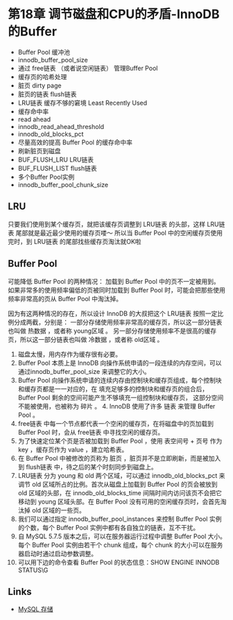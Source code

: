 # 第18章 调节磁盘和CPU的矛盾-InnoDB的Buffer

- Buffer Pool 缓冲池
- innodb_buffer_pool_size
- 通过 free链表 （或者说空闲链表） 管理Buffer Pool
- 缓存页的哈希处理
- 脏页  dirty page
- 脏页的链表 flush链表
- LRU链表 缓存不够的窘境 Least Recently Used
- 缓存命中率
- read ahead
- innodb_read_ahead_threshold
- innodb_old_blocks_pct
- 尽量高效的提高 Buffer Pool 的缓存命中率
- 刷新脏页到磁盘
- BUF_FLUSH_LRU LRU链表
- BUF_FLUSH_LIST flush链表
- 多个Buffer Pool实例
- innodb_buffer_pool_chunk_size

## LRU

只要我们使用到某个缓存页，就把该缓存页调整到 LRU链表 的头部，这样 LRU链表 尾部就是最近最少使用的缓存页喽～ 所以当 Buffer Pool 中的空闲缓存页使用完时，到 LRU链表 的尾部找些缓存页淘汰就OK啦

## Buffer Pool

可能降低 Buffer Pool 的两种情况：
加载到 Buffer Pool 中的页不一定被用到。
如果非常多的使用频率偏低的页被同时加载到 Buffer Pool 时，可能会把那些使用频率非常高的页从
Buffer Pool 中淘汰掉。

因为有这两种情况的存在，所以设计 InnoDB 的大叔把这个 LRU链表 按照一定比例分成两截，分别是：
一部分存储使用频率非常高的缓存页，所以这一部分链表也叫做 热数据 ，或者称 young区域 。
另一部分存储使用频率不是很高的缓存页，所以这一部分链表也叫做 冷数据 ，或者称 old区域 。

1. 磁盘太慢，用内存作为缓存很有必要。
2. Buffer Pool 本质上是 InnoDB 向操作系统申请的一段连续的内存空间，可以通过innodb_buffer_pool_size 来调整它的大小。
3. Buffer Pool 向操作系统申请的连续内存由控制块和缓存页组成，每个控制块和缓存页都是一一对应的，在
填充足够多的控制块和缓存页的组合后， Buffer Pool 剩余的空间可能产生不够填充一组控制块和缓存页，
这部分空间不能被使用，也被称为 碎片 。 4. InnoDB 使用了许多 链表 来管理 Buffer Pool 。
5. free链表 中每一个节点都代表一个空闲的缓存页，在将磁盘中的页加载到 Buffer Pool 时，会从 free链表 中寻找空闲的缓存页。
6. 为了快速定位某个页是否被加载到 Buffer Pool ，使用 表空间号 + 页号 作为 key ，缓存页作为 value ，建立哈希表。
7. 在 Buffer Pool 中被修改的页称为 脏页 ，脏页并不是立即刷新，而是被加入到 flush链表 中，待之后的某个时刻同步到磁盘上。
8. LRU链表 分为 young 和 old 两个区域，可以通过 innodb_old_blocks_pct 来调节 old 区域所占的比例。首次从磁盘上加载到 Buffer Pool 的页会被放到 old 区域的头部，在 innodb_old_blocks_time 间隔时间内访问该页不会把它移动到 young 区域头部。在 Buffer Pool 没有可用的空闲缓存页时，会首先淘汰掉 old 区域的一些页。
9. 我们可以通过指定 innodb_buffer_pool_instances 来控制 Buffer Pool 实例的个数，每个 Buffer Pool 实例中都有各自独立的链表，互不干扰。
10. 自 MySQL 5.7.5 版本之后，可以在服务器运行过程中调整 Buffer Pool 大小。每个 Buffer Pool 实例由若干个 chunk 组成，每个 chunk 的大小可以在服务器启动时通过启动参数调整。
11. 可以用下边的命令查看 Buffer Pool 的状态信息：SHOW ENGINE INNODB STATUS\G

## Links

- [MySQL 存储](https://blog.csdn.net/php12345679/article/details/109577650)